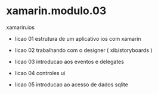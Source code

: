 # xamarin.modulo.03
xamarin.ios

- licao 01
estrutura de um aplicativo ios com xamarin

- licao 02
trabalhando com o designer ( xib/storyboards )

- licao 03
introducao aos eventos e delegates

- licao 04
controles ui

- licao 05
introducao ao acesso de dados sqlite
